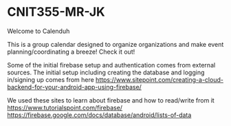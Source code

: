 # CNIT355-MR-JK

Welcome to Calenduh

This is a group calendar designed to organize organizations and make event planning/coordinating a breeze!
Check it out!

Some of the initial firebase setup and authentication comes from external sources.
The initial setup including creating the database and logging in/signing up comes from here
https://www.sitepoint.com/creating-a-cloud-backend-for-your-android-app-using-firebase/

We used these sites to learn about firebase and how to read/write from it
https://www.tutorialspoint.com/firebase/
https://firebase.google.com/docs/database/android/lists-of-data
